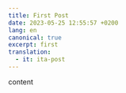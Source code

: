 ```yaml
---
title: First Post
date: 2023-05-25 12:55:57 +0200
lang: en
canonical: true
excerpt: first
translation: 
  - it: ita-post
---
```


content
